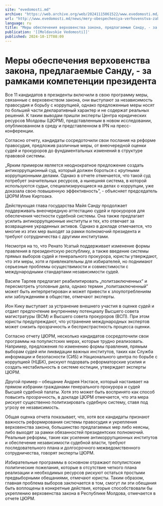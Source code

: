 ```yaml
---
site: "evedomosti.md"
archive: "https://web.archive.org/web/20241115061522/www.evedomosti.md/news/mery-obespecheniya-verhovenstva-zakona-predlagaemye-sandu-za"
url: "http://www.evedomosti.md/news/mery-obespecheniya-verhovenstva-zakona-predlagaemye-sandu-za"
language: ru
title: "Меры обеспечения верховенства закона, предлагаемые Санду, - за рамками компетенции президента"
publication: '[[Moldavskie Vedomosti]]'
published: 2024-10-17T08:09
---
```


# Меры обеспечения верховенства закона, предлагаемые Санду, - за рамками компетенции президента

Все 11 кандидатов в президенты включили в свою программу меры, связанные с верховенством закона, они выступают за независимость правосудия и борьбу с коррупцией, однако предложенные меры носят по большей части декларативный характер и не содержат реальных решений. К таким выводам пришли эксперты Центра юридических ресурсов Молдовы (ЦЮРМ), представленным в новом исследовании, опубликованном в среду и представленном в IPN на пресс-конференции.

Согласно отчету, кандидаты сосредоточили свои послания на реформе правосудия, предложив различные меры, от внеочередной оценки судей и прокуроров до фундаментальных изменений в структуре правовой системы.

„Ярким примером является неоднократное предложение создать антикоррупционный суд, который должен бороться с крупными коррупционными делами. Однако в отчете отмечается, что такой суд потребует значительных ресурсов, а нынешняя система, в которой используются судьи, специализирующиеся на делах о коррупции, уже доказала свою повышенную эффективность”, - объясняет председатель ЦЮРМ Илие Киртоакэ.

Действующая глава государства Майя Санду продолжает поддерживать внеочередную аттестацию судей и прокуроров для обеспечения честности судебной системы. Она также предлагает усилить антикоррупционные институты и тех, кто отвечает за возвращение украденных активов. Однако в докладе отмечается, что многие из этих мер выходят за рамки полномочий президента и требуют сотрудничества с другими институтами.

Несмотря на то, что Ренато Усатый поддерживает изменение формы правления в президентскую республику, а также введение системы прямых выборов судей и генерального прокурора, юристы утверждают, что эти меры, хотя и привлекательны для избирателей, но поднимают серьезные проблемы осуществимости и совместимости с международными стандартами независимости судей.

Василе Тарлев предлагает реабилитировать „политзаключенных” и пересмотреть уголовные дела, однако термин „политзаключенный” может быть интерпретирован и может привести к злоупотреблениям или заблуждениям в обществе, отмечают эксперты.

Ион Кику выступает за устранение внешнего участия в оценке судей и отдает предпочтение внутреннему потенциалу Высшего совета магистратуры (ВСМ) и Высшего совета прокуроров (ВСП). При этом юристы предупреждают, что устранение международных экспертов может снизить прозрачность и беспристрастность процесса оценки.

Согласно отчету ЦЮРМ, несколько кандидатов сосредоточили свои программы на популистских мерах, которые трудно реализовать. Например, предложения по изменению формы правления, прямым выборам судей или ликвидации важных институтов, таких как Служба информации и безопасности (СИБ) и Национального центра по борьбе с коррупцией (НЦБК), рискуют подорвать реформаторские усилия и создать нестабильность в системе юстиции, утверждает эксперты ЦЮРМ.

Другой пример – обещание Андрея Нэстасе, который настаивает на прямом избрании гражданами генерального прокурора и судей Высшей судебной палаты. Хотя это может быть воспринято как способ повысить прозрачность, в докладе ЦЮРМ отмечается, что эта мера рискует существенно политизировать судебную систему, ставя под угрозу ее независимость.

Общая оценка отчета показывает, что, хотя все кандидаты признают важность реформирования системы правосудия и укрепления верховенства закона, большинство предлагаемых мер либо неясны, либо выходят за рамки обязанностей президентских полномочий. Реальные реформы, такие как усиление антикоррупционных институтов и обеспечение независимости судебной власти, требуют последовательного плана и долгосрочного межведомственного сотрудничества, говорят эксперты ЦЮРМ.

Избирательные программы в основном отражают популистские политические пожелания, которые в отсутствие четкого плана реализации и необходимых ресурсов рискуют остаться простыми предвыборными обещаниями, отмечают юристы. Таким образом, главная проблема выборов заключается в том, смогут ли эти обещания быть воплощены в конкретные действия, которые способствовали бы укреплению верховенства закона в Республике Молдова, отмечается в отчете ЦЮРМ.